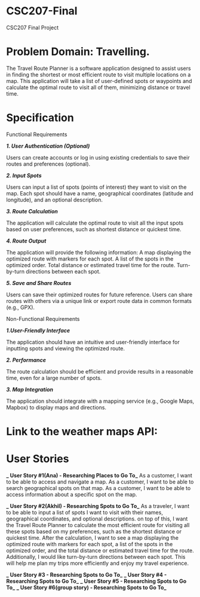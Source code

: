 # CSC207-Final
CSC207 Final Project

# Problem Domain: Travelling. 
The Travel Route Planner is a software application designed to assist users in finding the shortest or most efficient route to visit multiple locations on a map. This application will take a list of user-defined spots or waypoints and calculate the optimal route to visit all of them, minimizing distance or travel time.

# Specification
Functional Requirements

**_1. User Authentication (Optional)_**

Users can create accounts or log in using existing credentials to save their routes and preferences (optional).

**_2. Input Spots_**

Users can input a list of spots (points of interest) they want to visit on the map.
Each spot should have a name, geographical coordinates (latitude and longitude), and an optional description.

**_3. Route Calculation_**

The application will calculate the optimal route to visit all the input spots based on user preferences, such as shortest distance or quickest time.


**_4. Route Output_**

The application will provide the following information:
A map displaying the optimized route with markers for each spot.
A list of the spots in the optimized order.
Total distance or estimated travel time for the route.
Turn-by-turn directions between each spot.


_**5. Save and Share Routes**_

Users can save their optimized routes for future reference.
Users can share routes with others via a unique link or export route data in common formats (e.g., GPX).

Non-Functional Requirements

**_1.User-Friendly Interface_**

The application should have an intuitive and user-friendly interface for inputting spots and viewing the optimized route.

**_2. Performance_**

The route calculation should be efficient and provide results in a reasonable time, even for a large number of spots.

**_3. Map Integration_**

The application should integrate with a mapping service (e.g., Google Maps, Mapbox) to display maps and directions.


# Link to the weather maps API:


#  User Stories

**_ User Story #1(Ana) - Researching Places to Go To_**
As a customer, I want to be able to access and navigate a map.
As a customer, I want to be able to search geographical spots on that map.
As a customer, I want to be able to access information about a specific spot on the map.


**_ User Story #2(Akhil) - Researching Spots to Go To_**
As a traveler, I want to be able to input a list of spots I want to visit with their names, geographical coordinates, and optional descriptions. on top of this, I want the Travel Route Planner to calculate the most efficient route for visiting all these spots based on my preferences, such as the shortest distance or quickest time. After the calculation, I want to see a map displaying the optimized route with markers for each spot, a list of the spots in the optimized order, and the total distance or estimated travel time for the route. Additionally, I would like turn-by-turn directions between each spot. This will help me plan my trips more efficiently and enjoy my travel experience.


**_ User Story #3 - Researching Spots to Go To_**
**_ User Story #4 - Researching Spots to Go To_**
**_ User Story #5 - Researching Spots to Go To_**
**_ User Story #6(group story) - Researching Spots to Go To_**

